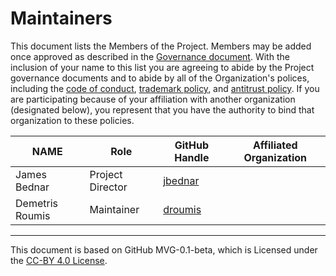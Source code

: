 # Maintainers

This document lists the Members of the Project. Members may be added once approved as described in the [Governance document](./GOVERNANCE.md). With the inclusion of your name to this list you are agreeing to abide by the Project governance documents and to abide by all of the Organization's polices, including the [code of conduct](../org-docs/CODE-OF-CONDUCT.md), [trademark policy](../org-docs/TRADEMARKS.md), and [antitrust policy](../org-docs/ANTITRUST.md). If you are participating because of your affiliation with another organization (designated below), you represent that you have the authority to bind that organization to these policies.

| **NAME** | **Role** | **GitHub Handle** | **Affiliated Organization** |
| --- | --- | --- | --- |
| James Bednar | Project Director | [jbednar](https://github.com/jbednar) | |
| Demetris Roumis | Maintainer | [droumis](https://github.com/droumis) | |

---
This document is based on GitHub MVG-0.1-beta, which is Licensed under the [CC-BY 4.0 License](https://creativecommons.org/licenses/by-sa/4.0/).

